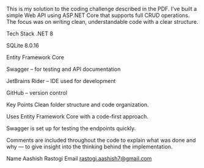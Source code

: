 This is my solution to the coding challenge described in the PDF. I’ve built a simple Web API using ASP.NET Core that supports full CRUD operations. The focus was on writing clean, understandable code with a clear structure.

Tech Stack
.NET 8

SQLite 8.0.16

Entity Framework Core

Swagger – for testing and API documentation

JetBrains Rider – IDE used for development

GitHub – version control

Key Points
Clean folder structure and code organization.

Uses Entity Framework Core with a code-first approach.

Swagger is set up for testing the endpoints quickly.

Comments are included throughout the code to explain what was done and why — to give insight into the thinking behind the implementation.


Name Aashish Rastogi
Email rastogi.aashish7@gmail.com
